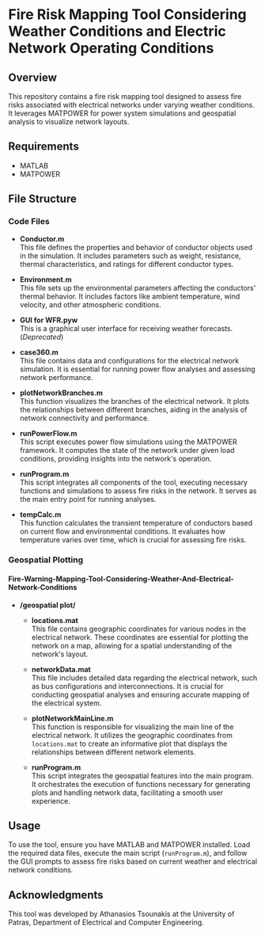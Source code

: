 # Fire Risk Mapping Tool Considering Weather Conditions and Electric Network Operating Conditions

## Overview

This repository contains a fire risk mapping tool designed to assess fire risks associated with electrical networks under varying weather conditions. It leverages MATPOWER for power system simulations and geospatial analysis to visualize network layouts.

## Requirements

- MATLAB
- MATPOWER

## File Structure

### Code Files

- **Conductor.m**  
  This file defines the properties and behavior of conductor objects used in the simulation. It includes parameters such as weight, resistance, thermal characteristics, and ratings for different conductor types.

- **Environment.m**  
  This file sets up the environmental parameters affecting the conductors' thermal behavior. It includes factors like ambient temperature, wind velocity, and other atmospheric conditions.

- **GUI for WFR.pyw**  
  This is a graphical user interface for receiving weather forecasts. (*Deprecated*)

- **case360.m**  
  This file contains data and configurations for the electrical network simulation. It is essential for running power flow analyses and assessing network performance.

- **plotNetworkBranches.m**  
  This function visualizes the branches of the electrical network. It plots the relationships between different branches, aiding in the analysis of network connectivity and performance.

- **runPowerFlow.m**  
  This script executes power flow simulations using the MATPOWER framework. It computes the state of the network under given load conditions, providing insights into the network's operation.

- **runProgram.m**  
  This script integrates all components of the tool, executing necessary functions and simulations to assess fire risks in the network. It serves as the main entry point for running analyses.

- **tempCalc.m**  
  This function calculates the transient temperature of conductors based on current flow and environmental conditions. It evaluates how temperature varies over time, which is crucial for assessing fire risks.

### Geospatial Plotting

#### Fire-Warning-Mapping-Tool-Considering-Weather-And-Electrical-Network-Conditions

- **/geospatial plot/**

  - **locations.mat**  
    This file contains geographic coordinates for various nodes in the electrical network. These coordinates are essential for plotting the network on a map, allowing for a spatial understanding of the network's layout.

  - **networkData.mat**  
    This file includes detailed data regarding the electrical network, such as bus configurations and interconnections. It is crucial for conducting geospatial analyses and ensuring accurate mapping of the electrical system.

  - **plotNetworkMainLine.m**  
    This function is responsible for visualizing the main line of the electrical network. It utilizes the geographic coordinates from `locations.mat` to create an informative plot that displays the relationships between different network elements.

  - **runProgram.m**  
    This script integrates the geospatial features into the main program. It orchestrates the execution of functions necessary for generating plots and handling network data, facilitating a smooth user experience.

## Usage

To use the tool, ensure you have MATLAB and MATPOWER installed. Load the required data files, execute the main script (`runProgram.m`), and follow the GUI prompts to assess fire risks based on current weather and electrical network conditions.

## Acknowledgments

This tool was developed by Athanasios Tsounakis at the University of Patras, Department of Electrical and Computer Engineering.
